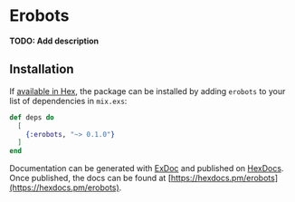# Erobots

**TODO: Add description**

## Installation

If [available in Hex](https://hex.pm/docs/publish), the package can be installed
by adding `erobots` to your list of dependencies in `mix.exs`:

```elixir
def deps do
  [
    {:erobots, "~> 0.1.0"}
  ]
end
```

Documentation can be generated with [ExDoc](https://github.com/elixir-lang/ex_doc)
and published on [HexDocs](https://hexdocs.pm). Once published, the docs can
be found at [https://hexdocs.pm/erobots](https://hexdocs.pm/erobots).

